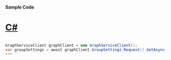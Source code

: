 #### Sample Code
# [C#](#tab/c-sharp)

```C#

GraphServiceClient graphClient = new GraphServiceClient();
var groupSettings = await graphClient.GroupSettings.Request().GetAsync();
*** 

```
